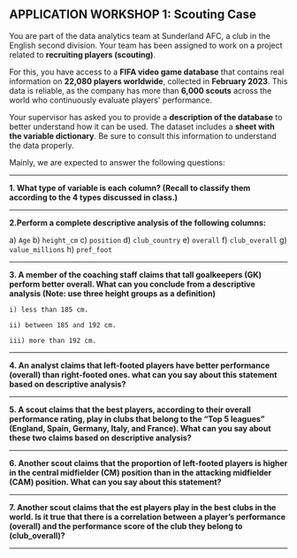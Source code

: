 ## **APPLICATION WORKSHOP 1: Scouting Case**

You are part of the data analytics team at Sunderland AFC, a club in the English second division. Your team has been assigned to work on a project related to **recruiting players (scouting)**.

For this, you have access to a **FIFA video game database** that contains real information on **22,080 players worldwide**, collected in **February 2023**. This data is reliable, as the company has more than **6,000 scouts** across the world who continuously evaluate players' performance.

Your supervisor has asked you to provide a **description of the database** to better understand how it can be used. The dataset includes a **sheet with the variable dictionary**. Be sure to consult this information to understand the data properly.

Mainly, we are expected to answer the following questions:

---

**1. What type of variable is each column?
(Recall to classify them according to the 4 types discussed in class.)**

---

**2.Perform a complete descriptive analysis of the following columns:**

a) `Age`
b) `height_cm`
c) `position`
d) `club_country`
e) `overall`
f) `club_overall`
g) `value_millions`
h) `pref_foot`

---

**3. A member of the coaching staff claims that tall goalkeepers (GK) perform better overall. What can you conclude from a descriptive analysis (Note: use three height groups as a definition)**

`i) less than 185 cm.`

`ii) between 185 and 192 cm.`

`iii) more than 192 cm.`

------

**4. An analyst claims that **left-footed players** have **better performance (overall)** than right-footed ones. what can you say about this statement based on **descriptive analysis**?**

---

**5. A scout claims that the **best players**, according to their **overall performance rating**, play in clubs that belong to the **“Top 5 leagues”** (England, Spain, Germany, Italy, and France). What can you say about these two claims based on descriptive analysis?**

---

**6. Another scout claims that the **proportion of left-footed players** is higher in the **central midfielder (CM)** position than in the attacking midfielder (CAM) position. What can you say about this statement?**

---

**7. Another scout claims that the est players play in the best clubs in the world. Is it true that there is a **correlation** between a player’s performance (overall) and the **performance score of the club** they belong to (club\_overall)?**

---
